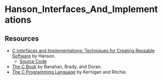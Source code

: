 # Hanson_Interfaces_And_Implementations

## Resources

* [C Interfaces and Implementations: Techniques for Creating Reusable Software](https://www.amazon.com/Interfaces-Implementations-Techniques-Creating-Reusable/dp/0201498413) by Hanson.
    * [Source Code](https://github.com/drh/cii)
* [The C Book](https://books.google.com/books/about/The_C_Book_Featuring_the_ANSI_C_Standard.html?id=XXdyQgAACAAJ&source=kp_book_description) by Banahan, Brady, and Doran.
* [The C Programming Language](https://www.amazon.com/Programming-Language-2nd-Brian-Kernighan/dp/0131103628) by Kernigan and Ritchie.